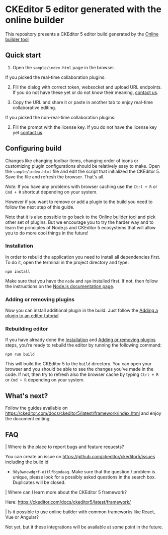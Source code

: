 # CKEditor 5 editor generated with the online builder

This repository presents a CKEditor 5 editor build generated by
the [Online builder tool](https://ckeditor.com/ckeditor-5/online-builder)

## Quick start

1. Open the `sample/index.html` page in the browser.

If you picked the real-time collaboration plugins:

2. Fill the dialog with correct token, websocket and upload URL endpoints. If you do not have these yet or do not know
   their meaning, [contact us](https://ckeditor.com/contact/).

3. Copy the URL and share it or paste in another tab to enjoy real-time collaborative editing.

If you picked the non-real-time collaboration plugins:

2. Fill the prompt with the license key. If you do not have the license key
   yet [contact us](https://ckeditor.com/contact/).

## Configuring build

Changes like changing toolbar items, changing order of icons or customizing plugin configurations should be relatively
easy to make. Open the `sample/index.html` file and edit the script that initialized the CKEditor 5. Save the file and
refresh the browser. That's all.

*Note:* If you have any problems with browser caching use the `Ctrl + R` or `Cmd + R` shortcut depending on your system.

However if you want to remove or add a plugin to the build you need to follow the next step of this guide.

Note that it is also possible to go back to the [Online builder tool](https://ckeditor.com/ckeditor-5/online-builder)
and pick other set of plugins. But we encourage you to try the harder way and to learn the principles of Node.js and
CKEditor 5 ecosystems that will allow you to do more cool things in the future!

### Installation

In order to rebuild the application you need to install all dependencies first. To do it, open the terminal in the
project directory and type:

```
npm install
```

Make sure that you have the `node` and `npm` installed first. If not, then follow the instructions on
the [Node.js documentation page](https://nodejs.org/en/).

### Adding or removing plugins

Now you can install additional plugin in the build. Just follow
the [Adding a plugin to an editor tutorial](https://ckeditor.com/docs/ckeditor5/latest/builds/guides/integration/installing-plugins.html#adding-a-plugin-to-an-editor)

### Rebuilding editor

If you have already done the [Installation](#installation) and [Adding or removing plugins](#adding-or-removing-plugins)
steps, you're ready to rebuild the editor by running the following command:

```
npm run build
```

This will build the CKEditor 5 to the `build` directory. You can open your browser and you should be able to see the
changes you've made in the code. If not, then try to refresh also the browser cache by typing `Ctrl + R` or `Cmd + R`
depending on your system.

## What's next?

Follow the guides available on https://ckeditor.com/docs/ckeditor5/latest/framework/index.html and enjoy the document
editing.

## FAQ

| Where is the place to report bugs and feature requests?

You can create an issue on https://github.com/ckeditor/ckeditor5/issues including the build id
- `98y8wnewdgrf-oitlfbgodaaq`. Make sure that the question / problem is unique, please look for a possibly asked
questions in the search box. Duplicates will be closed.

| Where can I learn more about the CKEditor 5 framework?

Here: https://ckeditor.com/docs/ckeditor5/latest/framework/

| Is it possible to use online builder with common frameworks like React, Vue or Angular?

Not yet, but it these integrations will be available at some point in the future.
